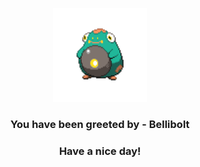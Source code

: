 <p align="center">
            <img src="https://raw.githubusercontent.com/PokeAPI/sprites/master/sprites/pokemon/939.png" width="150" height="150">
          </p>
          <h3 align="center">You have been greeted by - <b>Bellibolt</b></h3>
          <h3 align="center">Have a nice day!</h3>
        